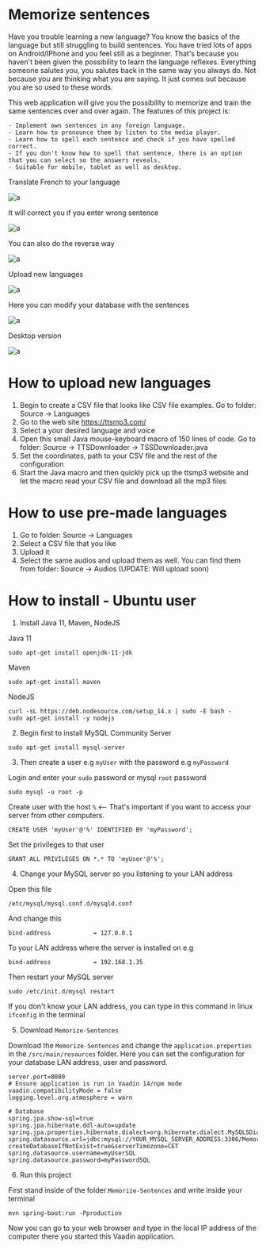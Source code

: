 # Memorize sentences

Have you trouble learning a new language? You know the basics of the language but still struggling to build sentences.
You have tried lots of apps on Android/IPhone and you feel still as a beginner. That's because you haven't been given the 
possibility to learn the language reflexes. Everything someone salutes you, you salutes back in the same way you always do.
Not because you are thinking what you are saying. It just comes out because you are so used to these words. 

This web application will give you the possibility to memorize and train the same sentences over and over again. 
The features of this project is:

    - Implement own sentences in any foreign language.
    - Learn how to pronounce them by listen to the media player.
    - Learn how to spell each sentence and check if you have spelled correct.
    - If you don't know how to spell that sentence, there is an option that you can select so the answers reveals.
    - Suitable for mobile, tablet as well as desktop. 

Translate French to your language 

![a](https://raw.githubusercontent.com/DanielMartensson/Learn-French/main/Pictures/Picture%201.png)

It will correct you if you enter wrong sentence

![a](https://raw.githubusercontent.com/DanielMartensson/Learn-French/main/Pictures/Picture%202.png)

You can also do the reverse way

![a](https://raw.githubusercontent.com/DanielMartensson/Learn-French/main/Pictures/Picture%203.png)

Upload new languages

![a](https://raw.githubusercontent.com/DanielMartensson/Learn-French/main/Pictures/Picture%204.png)

Here you can modify your database with the sentences

![a](https://raw.githubusercontent.com/DanielMartensson/Learn-French/main/Pictures/Picture%205.png)

Desktop version

![a](https://raw.githubusercontent.com/DanielMartensson/Learn-French/main/Pictures/Picture%206.png)

# How to upload new languages

1. Begin to create a CSV file that looks like CSV file examples. Go to folder: Source -> Languages
2. Go to the web site https://ttsmp3.com/ 
3. Select a your desired language and voice
4. Open this small Java mouse-keyboard macro of 150 lines of code. Go to folder: Source -> TTSDownloader -> TSSDownloader.java
5. Set the coordinates, path to your CSV file and the rest of the configuration
6. Start the Java macro and then quickly pick up the ttsmp3 website and let the macro read your CSV file and download all the mp3 files

# How to use pre-made languages

1. Go to folder: Source -> Languages
2. Select a CSV file that you like
3. Upload it
4. Select the same audios and upload them as well. You can find them from folder: Source -> Audios (UPDATE: Will upload soon)

# How to install - Ubuntu user

1. Install Java 11, Maven, NodeJS

Java 11
```
sudo apt-get install openjdk-11-jdk
```

Maven
```
sudo apt-get install maven
```

NodeJS
```
curl -sL https://deb.nodesource.com/setup_14.x | sudo -E bash -
sudo apt-get install -y nodejs
```

2. Begin first to install MySQL Community Server

```
sudo apt-get install mysql-server
```

3. Then create a user e.g `myUser` with the password e.g `myPassword`

Login and enter your `sudo` password or mysql `root` password
```
sudo mysql -u root -p
```

Create user with the host `%` <-- That's important if you want to access your server from other computers.
```
CREATE USER 'myUser'@'%' IDENTIFIED BY 'myPassword';
```

Set the privileges to that user
```
GRANT ALL PRIVILEGES ON *.* TO 'myUser'@'%';
```

4. Change your MySQL server so you listening to your LAN address

Open this file
```
/etc/mysql/mysql.conf.d/mysqld.conf
```

And change this
```
bind-address            = 127.0.0.1
```

To your LAN address where the server is installed on e.g
```
bind-address            = 192.168.1.35
```

Then restart your MySQL server
```
sudo /etc/init.d/mysql restart
```

If you don't know your LAN address, you can type in this command in linux `ifconfig` in the terminal

5. Download `Memorize-Sentences`

Download the `Memorize-Sentences` and change the `application.properties` in the `/src/main/resources` folder.
Here you can set the configuration for your database LAN address, user and password.

```
server.port=8080
# Ensure application is run in Vaadin 14/npm mode
vaadin.compatibilityMode = false
logging.level.org.atmosphere = warn

# Database
spring.jpa.show-sql=true
spring.jpa.hibernate.ddl-auto=update
spring.jpa.properties.hibernate.dialect=org.hibernate.dialect.MySQL5Dialect
spring.datasource.url=jdbc:mysql://YOUR_MYSQL_SERVER_ADDRESS:3306/MemorizeSentences?createDatabaseIfNotExist=true&serverTimezone=CET
spring.datasource.username=myUserSQL
spring.datasource.password=myPasswordSQL
```

6. Run this project

First stand inside of the folder `Memorize-Sentences` and write inside your terminal
```
mvn spring-boot:run -Pproduction
```

Now you can go to your web browser and type in the local IP address of the computer there you started this Vaadin application.
